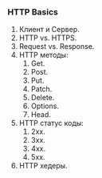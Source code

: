 ### HTTP Basics

1. Клиент и Сервер.
2. HTTP vs. HTTPS.
3. Request vs. Response.
4. HTTP методы:
	1. Get.
	2. Post.
	3. Put.
	4. Patch.
	5. Delete.
	6. Options.
	7. Head.
5. HTTP статус коды:
	1. 2xx.
	2. 3xx.
	3. 4xx.
	5. 5xx.
6. HTTP хедеры.
